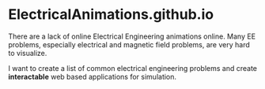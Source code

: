 # ElectricalAnimations.github.io

There are a lack of online Electrical Engineering animations online.  Many EE problems, especially electrical and magnetic field problems,  are very hard to visualize. 

I want to create a list of common electrical engineering problems and create **interactable** web based applications for simulation.
